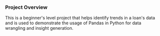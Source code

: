 ### Project Overview

 This is a beginner's level project that helps identify trends in a loan's data and is used to demonstrate the usage of Pandas in Python for data wrangling and insight generation.


